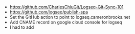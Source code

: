 - https://github.com/CharlesChiuGit/Logseq-Git-Sync-101
- https://github.com/logseq/publish-spa
- Set the GitHub action to point to logseq.cameronbrooks.net
- Add CNAME record on google cloud console for logseq
- I had to add